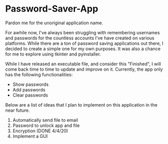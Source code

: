 # Password-Saver-App
Pardon me for the unoriginal application name.

For awhile now, I've always been struggling with remembering usernames and passwords for the countless accounts I've have created on various platforms. While there are a ton of password saving applications out there, I decided to create a simple one for my own purposes. It was also a chance for me to explore using tkinter and pyinstaller. 

While I have released an executable file, and consider this "Finished", I will come back time to time to update and improve on it. Currently, the app only has the following functionalities:
- Show passwords
- Add passwords
- Clear passwords

Below are a list of ideas that I plan to implement on this application in the near future.

1. Automatically send file to email
2. Password to unlock app and file
3. Encryption (DONE 4/4/20)
4. Implement a GUI
